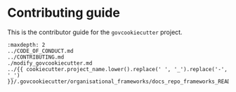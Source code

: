 # Contributing guide

This is the contributor guide for the `govcookiecutter` project.

```{toctree}
:maxdepth: 2
../CODE_OF_CONDUCT.md
../CONTRIBUTING.md
./modify_govcookiecutter.md
../{{ cookiecutter.project_name.lower().replace(' ', '_').replace('-', '_') }}/.govcookiecutter/organisational_frameworks/docs_repo_frameworks_README.md

```
